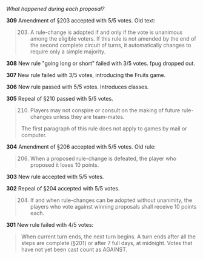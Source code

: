 *What happened during each proposal?*

**309** Amendment of §203 accepted with 5/5 votes. Old text:

> 203. A rule-change is adopted if and only if the vote is unanimous among the eligible voters. If this rule is not
> amended by the end of the second complete circuit of turns, it automatically changes to require only a simple majority.

**308** New rule "going long or short" failed with 3/5 votes. fpug dropped out.

**307** New rule failed with 3/5 votes, introducing the Fruits game.

**306** New rule passed with 5/5 votes. Introduces classes.

**305** Repeal of §210 passed with 5/5 votes.

> 210. Players may not conspire or consult on the making of future rule-changes unless they are team-mates.
> 
> The first paragraph of this rule does not apply to games by mail or computer.

**304** Amendment of §206 accepted with 5/5 votes. Old rule:

> 206. When a proposed rule-change is defeated, the player who proposed it loses 10 points.

**303** New rule accepted with 5/5 votes.

**302** Repeal of §204 accepted with 5/5 votes.

> 204. If and when rule-changes can be adopted without unanimity, the players who vote against winning proposals shall receive 10 points each.

**301** New rule failed with 4/5 votes:

> When current turn ends, the next turn begins. A turn ends after all the steps are complete (§201) or after 7 full days, at midnight. Votes that have not yet been cast count as AGAINST.
